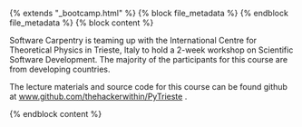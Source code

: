 {% extends "_bootcamp.html" %} {% block file_metadata %}  {% endblock
file_metadata %} {% block content %}

Software Carpentry is teaming up with the International Centre for Theoretical
Physics in Trieste, Italy to hold a 2-week workshop on Scientific Software
Development. The majority of the participants for this course are from
developing countries.

The lecture materials and source code for this course can be found github at
www.github.com/thehackerwithin/PyTrieste .

{% endblock content %}

